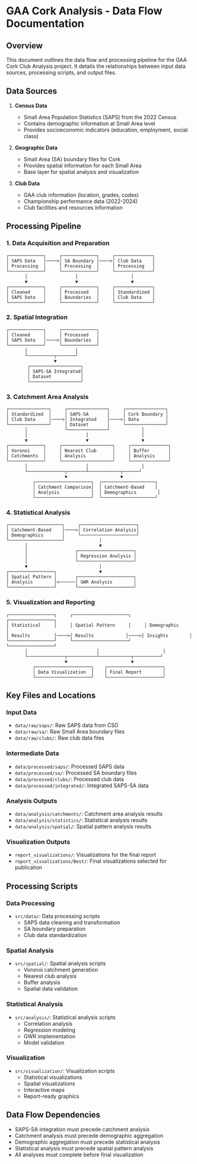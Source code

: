 # GAA Cork Analysis - Data Flow Documentation

## Overview
This document outlines the data flow and processing pipeline for the GAA Cork Club Analysis project. It details the relationships between input data sources, processing scripts, and output files.

## Data Sources
1. **Census Data**
   - Small Area Population Statistics (SAPS) from the 2022 Census
   - Contains demographic information at Small Area level
   - Provides socioeconomic indicators (education, employment, social class)

2. **Geographic Data**
   - Small Area (SA) boundary files for Cork
   - Provides spatial information for each Small Area
   - Base layer for spatial analysis and visualization

3. **Club Data**
   - GAA club information (location, grades, codes)
   - Championship performance data (2022-2024)
   - Club facilities and resources information

## Processing Pipeline

### 1. Data Acquisition and Preparation
```
┌─────────────┐     ┌─────────────┐     ┌──────────────┐
│ SAPS Data   │────>│ SA Boundary │────>│ Club Data    │
│ Processing  │     │ Processing  │     │ Processing   │
└─────────────┘     └─────────────┘     └──────────────┘
       │                  │                    │
       ▼                  ▼                    ▼
┌─────────────┐     ┌─────────────┐     ┌──────────────┐
│ Cleaned     │     │ Processed   │     │ Standardized │
│ SAPS Data   │     │ Boundaries  │     │ Club Data    │
└─────────────┘     └─────────────┘     └──────────────┘
```

### 2. Spatial Integration
```
┌─────────────┐     ┌─────────────┐
│ Cleaned     │     │ Processed   │
│ SAPS Data   │────>│ Boundaries  │
└─────────────┘     └─────────────┘
       │                  │
       └──────────┬───────┘
                  ▼
        ┌───────────────────┐
        │ SAPS-SA Integrated│
        │ Dataset           │
        └───────────────────┘
```

### 3. Catchment Area Analysis
```
┌───────────────┐     ┌───────────────┐     ┌───────────────┐
│ Standardized  │     │ SAPS-SA       │     │ Cork Boundary │
│ Club Data     │────>│ Integrated    │────>│ Data          │
└───────────────┘     │ Dataset       │     └───────────────┘
       │              └───────────────┘            │
       │                      │                    │
       ▼                      ▼                    ▼
┌─────────────┐     ┌───────────────────┐     ┌──────────────┐
│ Voronoi     │     │ Nearest Club      │     │ Buffer       │
│ Catchments  │     │ Analysis          │     │ Analysis     │
└─────────────┘     └───────────────────┘     └──────────────┘
       │                      │                    │
       └──────────────┬───────┴────────────┬──────┘
                      ▼                    ▼
          ┌─────────────────────┐  ┌────────────────────┐
          │ Catchment Comparison│  │ Catchment-Based    │
          │ Analysis            │  │ Demographics        │
          └─────────────────────┘  └────────────────────┘
```

### 4. Statistical Analysis
```
┌────────────────────┐     ┌─────────────────────┐
│ Catchment-Based    │────>│ Correlation Analysis│
│ Demographics       │     └─────────────────────┘
└────────────────────┘             │
       │                           ▼
       │                  ┌─────────────────────┐
       │                  │ Regression Analysis │
       │                  └─────────────────────┘
       ▼                           │
┌─────────────────┐                ▼
│ Spatial Pattern │       ┌─────────────────────┐
│ Analysis        │<──────│ GWR Analysis        │
└─────────────────┘       └─────────────────────┘
```

### 5. Visualization and Reporting
```
┌─────────────────┐     ┌─────────────────────┐     ┌─────────────────┐
│ Statistical     │     │ Spatial Pattern     │     │ Demographic     │
│ Results         │────>│ Results            │────>│ Insights        │
└─────────────────┘     └─────────────────────┘     └─────────────────┘
       │                          │                        │
       └──────────────┬───────────┴────────────┬──────────┘
                      ▼                        ▼
          ┌─────────────────────┐    ┌─────────────────────┐
          │ Data Visualization  │    │ Final Report        │
          └─────────────────────┘    └─────────────────────┘
```

## Key Files and Locations

### Input Data
- `data/raw/saps/`: Raw SAPS data from CSO
- `data/raw/sa/`: Raw Small Area boundary files
- `data/raw/clubs/`: Raw club data files

### Intermediate Data
- `data/processed/saps/`: Processed SAPS data
- `data/processed/sa/`: Processed SA boundary files
- `data/processed/clubs/`: Processed club data
- `data/processed/integrated/`: Integrated SAPS-SA data

### Analysis Outputs
- `data/analysis/catchments/`: Catchment area analysis results
- `data/analysis/statistics/`: Statistical analysis results
- `data/analysis/spatial/`: Spatial pattern analysis results

### Visualization Outputs
- `report_visualizations/`: Visualizations for the final report
- `report_visualizations/Best/`: Final visualizations selected for publication

## Processing Scripts

### Data Processing
- `src/data/`: Data processing scripts
  - SAPS data cleaning and transformation
  - SA boundary preparation
  - Club data standardization

### Spatial Analysis
- `src/spatial/`: Spatial analysis scripts
  - Voronoi catchment generation
  - Nearest club analysis
  - Buffer analysis
  - Spatial data validation

### Statistical Analysis
- `src/analysis/`: Statistical analysis scripts
  - Correlation analysis
  - Regression modeling
  - GWR implementation
  - Model validation

### Visualization
- `src/visualization/`: Visualization scripts
  - Statistical visualizations
  - Spatial visualizations
  - Interactive maps
  - Report-ready graphics

## Data Flow Dependencies
- SAPS-SA integration must precede catchment analysis
- Catchment analysis must precede demographic aggregation
- Demographic aggregation must precede statistical analysis
- Statistical analysis must precede spatial pattern analysis
- All analyses must complete before final visualization 